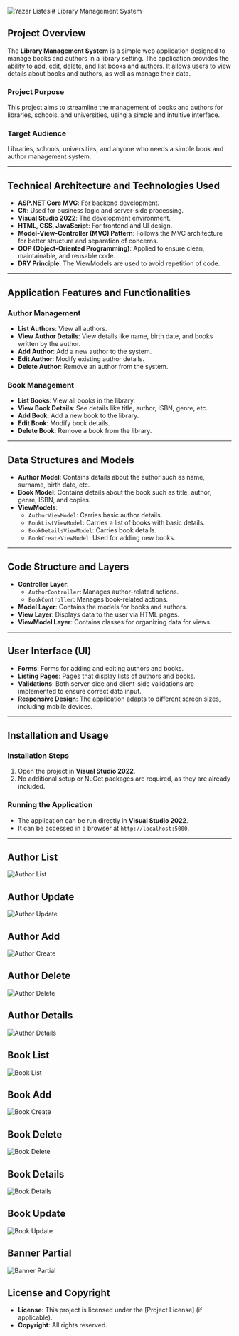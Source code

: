 ![Yazar Listesi](https://github.com/user-attachments/assets/58e40987-5cca-4146-91ad-41ce14ed4543)# Library Management System

## Project Overview
The **Library Management System** is a simple web application designed to manage books and authors in a library setting. The application provides the ability to add, edit, delete, and list books and authors. It allows users to view details about books and authors, as well as manage their data.

### Project Purpose
This project aims to streamline the management of books and authors for libraries, schools, and universities, using a simple and intuitive interface.

### Target Audience
Libraries, schools, universities, and anyone who needs a simple book and author management system.

---

## Technical Architecture and Technologies Used

- **ASP.NET Core MVC**: For backend development.
- **C#**: Used for business logic and server-side processing.
- **Visual Studio 2022**: The development environment.
- **HTML, CSS, JavaScript**: For frontend and UI design.
- **Model-View-Controller (MVC) Pattern**: Follows the MVC architecture for better structure and separation of concerns.
- **OOP (Object-Oriented Programming)**: Applied to ensure clean, maintainable, and reusable code.
- **DRY Principle**: The ViewModels are used to avoid repetition of code.

---

## Application Features and Functionalities

### Author Management
- **List Authors**: View all authors.
- **View Author Details**: View details like name, birth date, and books written by the author.
- **Add Author**: Add a new author to the system.
- **Edit Author**: Modify existing author details.
- **Delete Author**: Remove an author from the system.

### Book Management
- **List Books**: View all books in the library.
- **View Book Details**: See details like title, author, ISBN, genre, etc.
- **Add Book**: Add a new book to the library.
- **Edit Book**: Modify book details.
- **Delete Book**: Remove a book from the library.

---

## Data Structures and Models

- **Author Model**: Contains details about the author such as name, surname, birth date, etc.
- **Book Model**: Contains details about the book such as title, author, genre, ISBN, and copies.
- **ViewModels**:
  - `AuthorViewModel`: Carries basic author details.
  - `BookListViewModel`: Carries a list of books with basic details.
  - `BookDetailsViewModel`: Carries book details.
  - `BookCreateViewModel`: Used for adding new books.

---

## Code Structure and Layers

- **Controller Layer**:
  - `AuthorController`: Manages author-related actions.
  - `BookController`: Manages book-related actions.
- **Model Layer**: Contains the models for books and authors.
- **View Layer**: Displays data to the user via HTML pages.
- **ViewModel Layer**: Contains classes for organizing data for views.

---

## User Interface (UI)

- **Forms**: Forms for adding and editing authors and books.
- **Listing Pages**: Pages that display lists of authors and books.
- **Validations**: Both server-side and client-side validations are implemented to ensure correct data input.
- **Responsive Design**: The application adapts to different screen sizes, including mobile devices.

---

## Installation and Usage

### Installation Steps
1. Open the project in **Visual Studio 2022**.
2. No additional setup or NuGet packages are required, as they are already included.

### Running the Application
- The application can be run directly in **Visual Studio 2022**.
- It can be accessed in a browser at `http://localhost:5000`.

---

## Author List


![Author List](https://github.com/user-attachments/assets/122d6220-398e-40be-838f-c22e095baf0e)
 

## Author Update


![Author Update](https://github.com/user-attachments/assets/ab5d552a-0a8b-44a7-a5f7-f56c906e3977)


## Author Add


![Author Create](https://github.com/user-attachments/assets/40e0f6c7-a759-460a-97ce-4e952171cd7b)


## Author Delete


![Author Delete](https://github.com/user-attachments/assets/d3430997-eff0-4c9d-9553-fb6d927de6c8)


## Author Details


![Author Details](https://github.com/user-attachments/assets/25b12d43-0409-4a62-9be6-383519f3fc11)



## Book List


![Book List](https://github.com/user-attachments/assets/d74e0f2f-e0cd-499a-b5f1-97cbfa696128)


## Book Add


![Book Create](https://github.com/user-attachments/assets/81a2c8b0-b6c6-4089-a909-defa993d5863)


## Book Delete


![Book Delete](https://github.com/user-attachments/assets/08c423be-d999-4e3d-8349-ee9d257273fd)


## Book Details


![Book Details](https://github.com/user-attachments/assets/f2572216-6827-4a95-a4db-e7475f00b056)


## Book Update


![Book Update](https://github.com/user-attachments/assets/3170c59f-bb6c-4735-bb5f-d985307cdfdd)


## Banner Partial


![Banner Partial](https://github.com/user-attachments/assets/bab6a63b-2c40-4830-97ac-11992aa0b04a)


## License and Copyright

- **License**: This project is licensed under the [Project License] (if applicable).
- **Copyright**: All rights reserved.
